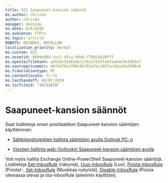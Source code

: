 ```yaml
---
title: 922 Saapuneet-kansion säännöt
ms.author: chrisda
author: chrisda
manager: dansimp
ms.date: 6/6/2018
ms.audience: ITPro
ms.topic: article
ROBOTS: NOINDEX, NOFOLLOW
localization_priority: Normal
ms.custom: 922
ms.assetid: 469de984-cec1-45ca-94ab-f70bc6b28fff
ms.openlocfilehash: ae53dc524620e1c281e7435fa8feabae5619b4e7
ms.sourcegitcommit: 4b7e478ce700c0b781efec3857ac4dce5bdf00c6
ms.translationtype: MT
ms.contentlocale: fi-FI
ms.lasthandoff: 06/07/2019
ms.locfileid: "34751878"
---
```

# <a name="inbox-rules"></a>Saapuneet-kansion säännöt

Saat lisätietoja oman postilaatikon Saapuneet-kansion sääntöjen käyttäminen:

- [Sähköpostiviestien hallinta sääntöjen avulla Outlook PC: n](https://support.office.com/article/c24f5dea-9465-4df4-ad17-a50704d66c59.aspx)

- [Viestien hallinta web-Outlookin Saapuneet-kansion sääntöjen avulla](https://support.office.com/article/8400435c-f14e-4272-9004-1548bb1848f2.aspx)

Voit myös hallita Exchange Online-PowerShell Saapuneet-kansion sääntöjä. Lisätietoja [Get-InboxRule](https://docs.microsoft.com/powershell/module/exchange/mailboxes/get-inboxrule) (näkymä), [Uusi-InboxRule](https://docs.microsoft.com/powershell/module/exchange/mailboxes/new-inboxrule) (Luo), [Poista-InboxRule](https://docs.microsoft.com/powershell/module/exchange/mailboxes/remove-inboxrule) (Poista)-, [Set-InboxRule](https://docs.microsoft.com/powershell/module/exchange/mailboxes/set-inboxrule) (Muokkaa nykyistä), [Disable-InboxRule](https://docs.microsoft.com/powershell/module/exchange/mailboxes/disable-inboxrule) (Poista olemassa oleva) ja ota-InboxRule [ ](https://docs.microsoft.com/powershell/module/exchange/mailboxes/enable-inboxrule)(aiemmin käyttöön).
